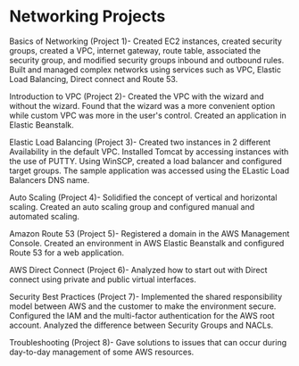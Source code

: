 # Networking Projects

Basics of Networking (Project 1)- Created EC2 instances, created security groups, created a VPC, internet gateway, route table, associated the security group, and modified security groups inbound and outbound rules. Built and managed complex networks using services such as VPC, Elastic Load Balancing, Direct connect and Route 53. 

Introduction to VPC (Project 2)- Created the VPC with the wizard and without the wizard. Found that the wizard was a more convenient option while custom VPC was more in the user's control. Created an application in Elastic Beanstalk. 

Elastic Load Balancing (Project 3)- Created two instances in 2 different Availability in the default VPC. Installed Tomcat by accessing instances with the use of PUTTY. Using WinSCP, created a load balancer and configured target groups. The sample application was accessed using the ELastic Load Balancers DNS name. 

Auto Scaling (Project 4)- Solidified the concept of vertical and horizontal scaling. Created an auto scaling group and configured manual and automated scaling.

Amazon Route 53 (Project 5)- Registered a domain in the AWS Management Console. Created an environment in AWS Elastic Beanstalk and configured Route 53 for a web application. 

AWS Direct Connect (Project 6)- Analyzed how to start out with Direct connect using private and public virtual interfaces. 

Security Best Practices (Project 7)- Implemented the shared responsibility model between AWS and the customer to make the environment secure. Configured the IAM and the multi-factor authentication for the AWS root account. Analyzed the difference between Security Groups and NACLs. 

Troubleshooting (Project 8)- Gave solutions to issues that can occur during day-to-day management of some AWS resources. 

